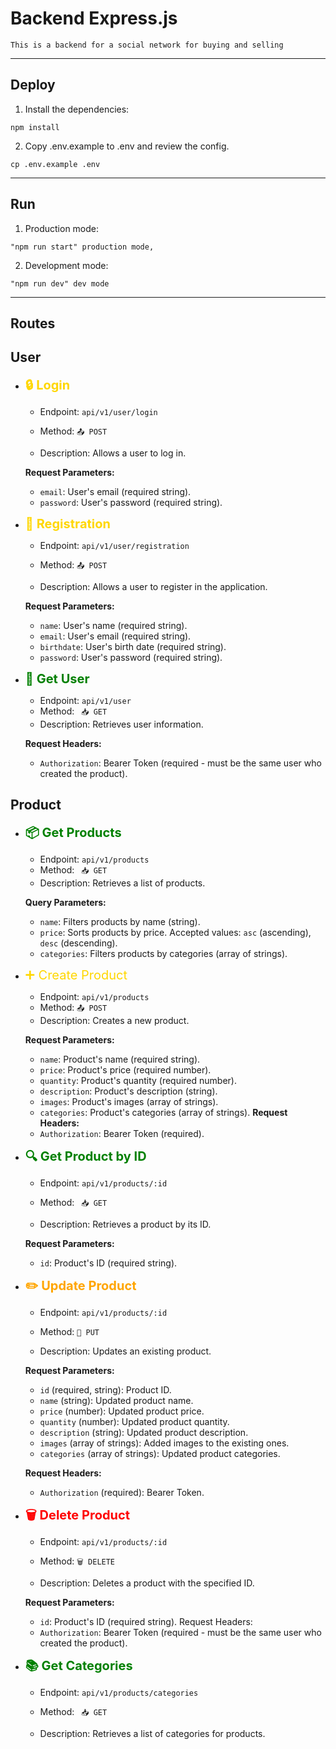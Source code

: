 # Backend Express.js

`This is a backend for a social network for buying and selling`

---

## Deploy

1. Install the dependencies:

```shell
npm install
```

2. Copy .env.example to .env and review the config.

```shell
cp .env.example .env
```

---

## Run

1. Production mode:

```shell
"npm run start" production mode,
```

2. Development mode:

```shell
"npm run dev" dev mode
```

---

## Routes

## User

- <span style="color: gold; font-size: 1.25rem">**🔒 Login**</span>

  - Endpoint: `api/v1/user/login`

  - Method: `📤 POST`

  - Description: Allows a user to log in.

  **Request Parameters:**

  - `email`: User's email (required string).
  - `password`: User's password (required string).

- <span style="color: gold; font-size: 1.25rem">**📝 Registration**</span>

  - Endpoint: `api/v1/user/registration`

  - Method: `📤 POST`

  - Description: Allows a user to register in the application.

  **Request Parameters:**

  - `name`: User's name (required string).
  - `email`: User's email (required string).
  - `birthdate`: User's birth date (required string).
  - `password`: User's password (required string).

- <span style="color: green; font-size: 1.25rem">**👤 Get User**</span>

  - Endpoint: `api/v1/user`
  - Method: ` 📥 GET`
  - Description: Retrieves user information.

  **Request Headers:**

  - `Authorization`: Bearer Token (required - must be the same user who created the product).

## Product

- <span style="color: green; font-size: 1.25rem">**📦 Get Products**</span>

  - Endpoint: `api/v1/products`
  - Method: ` 📥 GET`
  - Description: Retrieves a list of products.

  **Query Parameters:**

  - `name`: Filters products by name (string).
  - `price`: Sorts products by price. Accepted values: `asc` (ascending), `desc` (descending).
  - `categories`: Filters products by categories (array of strings).

- <span style="color: gold; font-size: 1.25rem">➕ Create Product</span>

  - Endpoint: `api/v1/products`
  - Method: `📤 POST`
  - Description: Creates a new product.

  **Request Parameters:**

  - `name`: Product's name (required string).
  - `price`: Product's price (required number).
  - `quantity`: Product's quantity (required number).
  - `description`: Product's description (string).
  - `images`: Product's images (array of strings).
  - `categories`: Product's categories (array of strings).
    **Request Headers:**
  - `Authorization`: Bearer Token (required).

- <span style="color: green; font-size: 1.25rem">**🔍 Get Product by ID**</span>

  - Endpoint: `api/v1/products/:id`

  - Method: ` 📥 GET`

  - Description: Retrieves a product by its ID.

  **Request Parameters:**

  - `id`: Product's ID (required string).

- <span style="color: orange; font-size: 1.25rem">**✏️ Update Product**</span>

  - Endpoint: `api/v1/products/:id`

  - Method: `📝 PUT`

  - Description: Updates an existing product.

  **Request Parameters:**

  - `id` (required, string): Product ID.
  - `name` (string): Updated product name.
  - `price` (number): Updated product price.
  - `quantity` (number): Updated product quantity.
  - `description` (string): Updated product description.
  - `images` (array of strings): Added images to the existing ones.
  - `categories` (array of strings): Updated product categories.

  **Request Headers:**

  - `Authorization` (required): Bearer Token.

- <span style="color: red; font-size: 1.25rem">**🗑️ Delete Product**</span>

  - Endpoint: `api/v1/products/:id`

  - Method: `🗑️ DELETE`

  - Description: Deletes a product with the specified ID.

  **Request Parameters:**

  - `id`: Product's ID (required string).
    Request Headers:
  - `Authorization`: Bearer Token (required - must be the same user who created the product).

- <span style="color: green; font-size: 1.25rem">**📚 Get Categories**</span>

  - Endpoint: `api/v1/products/categories`

  - Method: ` 📥 GET`

  - Description: Retrieves a list of categories for products.
